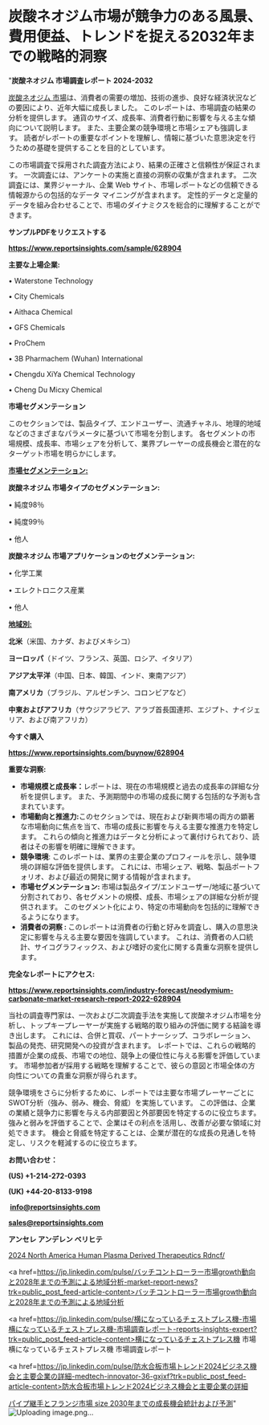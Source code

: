 # 炭酸ネオジム市場が競争力のある風景、費用便益、トレンドを捉える2032年までの戦略的洞察

"<strong>炭酸ネオジム 市場調査レポート 2024-2032</strong>

<a href=https://www.reportsinsights.com/sample/628904>炭酸ネオジム 市場</a>は、消費者の需要の増加、技術の進歩、良好な経済状況などの要因により、近年大幅に成長しました。 このレポートは、市場調査の結果の分析を提供します。 通貨のサイズ、成長率、消費者行動に影響を与える主な傾向について説明します。 また、主要企業の競争環境と市場シェアも強調します。 読者がレポートの重要なポイントを理解し、情報に基づいた意思決定を行うための基礎を提供することを目的としています。

この市場調査で採用された調査方法により、結果の正確さと信頼性が保証されます。 一次調査には、アンケートの実施と直接の洞察の収集が含まれます。 二次調査には、業界ジャーナル、企業 Web サイト、市場レポートなどの信頼できる情報源からの包括的なデータ マイニングが含まれます。 定性的データと定量的データを組み合わせることで、市場のダイナミクスを総合的に理解することができます。

<strong><b>サンプルPDFをリクエストする</b></strong>

<a href=https://www.reportsinsights.com/sample/628904><strong><u>https://www.reportsinsights.com/sample/628904</u></strong></a>

<strong>主要な上場企業:</strong>

• Waterstone Technology

• City Chemicals

• Aithaca Chemical

• GFS Chemicals

• ProChem

• 3B Pharmachem (Wuhan) International

• Chengdu XiYa Chemical Technology

• Cheng Du Micxy Chemical

<strong>市場セグメンテーション</strong>

このセクションでは、製品タイプ、エンドユーザー、流通チャネル、地理的地域などのさまざまなパラメータに基づいて市場を分割します。 各セグメントの市場規模、成長率、市場シェアを分析して、業界プレーヤーの成長機会と潜在的なターゲット市場を明らかにします。

<strong><u>市場セグメンテーション</u></strong><strong><u>:</u></strong>

<strong>炭酸ネオジム 市場タイプのセグメンテーション:</strong>

• 純度98％

• 純度99％

• 他人

<strong>炭酸ネオジム 市場アプリケーションのセグメンテーション:</strong>

• 化学工業

• エレクトロニクス産業

• 他人

<strong><u>地域別</u></strong><strong><u>:</u></strong>

<strong>北米</strong>（米国、カナダ、およびメキシコ）

<strong>ヨーロッパ</strong>（ドイツ、フランス、英国、ロシア、イタリア）

<strong>アジア太平洋</strong>（中国、日本、韓国、インド、東南アジア）

<strong>南アメリカ</strong>（ブラジル、アルゼンチン、コロンビアなど）

<strong>中東およびアフリカ</strong>（サウジアラビア、アラブ首長国連邦、エジプト、ナイジェリア、および南アフリカ）

<strong>今すぐ購入</strong>

<a href=https://www.reportsinsights.com/buynow/628904><strong><u>https://www.reportsinsights.com/buynow/628904</u></strong></a>

<strong>重要な洞察:</strong>
<ul>
  <li><strong>市場規模と成長率：</strong>レポートは、現在の市場規模と過去の成長率の詳細な分析を提供します。 また、予測期間中の市場の成長に関する包括的な予測も含まれています。</li>
  <li><strong>市場動向と推進力:</strong>このセクションでは、現在および新興市場の両方の顕著な市場動向に焦点を当て、市場の成長に影響を与える主要な推進力を特定します。 これらの傾向と推進力はデータと分析によって裏付けられており、読者はその影響を明確に理解できます。</li>
  <li><strong>競争環境</strong>: このレポートは、業界の主要企業のプロフィールを示し、競争環境の詳細な評価を提供します。 これには、市場シェア、戦略、製品ポートフォリオ、および最近の開発に関する情報が含まれます。</li>
  <li><strong>市場セグメンテーション: </strong>市場は製品タイプ/エンドユーザー/地域に基づいて分割されており、各セグメントの規模、成長、市場シェアの詳細な分析が提供されます。 このセグメント化により、特定の市場動向を包括的に理解できるようになります。</li>
  <li><strong>消費者の洞察 : </strong>このレポートは消費者の行動と好みを調査し、購入の意思決定に影響を与える主要な要因を強調しています。 これは、消費者の人口統計、サイコグラフィックス、および嗜好の変化に関する貴重な洞察を提供します。</li>
</ul>
<strong>完全なレポートにアクセス:</strong>

<a href=https://www.reportsinsights.com/industry-forecast/neodymium-carbonate-market-research-report-2022-628904><strong><u><b>https://www.reportsinsights.com/industry-forecast/neodymium-carbonate-market-research-report-2022-628904</b></u></strong></a>

当社の調査専門家は、一次および二次調査手法を実施して炭酸ネオジム市場を分析し、トップキープレーヤーが実施する戦略的取り組みの評価に関する結論を導き出します。 これには、合併と買収、パートナーシップ、コラボレーション、製品の発売、研究開発への投資が含まれます。 レポートでは、これらの戦略的措置が企業の成長、市場での地位、競争上の優位性に与える影響を評価しています。 市場参加者が採用する戦略を理解することで、彼らの意図と市場全体の方向性についての貴重な洞察が得られます。

競争環境をさらに分析するために、レポートでは主要な市場プレーヤーごとにSWOT分析（強み、弱み、機会、脅威）を実施しています。 この評価は、企業の業績と競争力に影響を与える内部要因と外部要因を特定するのに役立ちます。 強みと弱みを評価することで、企業はその利点を活用し、改善が必要な領域に対処できます。 機会と脅威を特定することは、企業が潜在的な成長の見通しを特定し、リスクを軽減するのに役立ちます。

<strong>お問い合わせ：</strong>

<strong>(US) +1-214-272-0393</strong>

<strong>(UK) +44-20-8133-9198</strong>

<strong> </strong><a href=info@reportsinsights.com><strong><u>info@reportsinsights.com</u></strong></a>

<a href=sales@reportsinsights.com><strong><u>sales@reportsinsights.com</u></strong></a>

<strong>アンセレ アンデレン ベリヒテ</strong>

<a href=https://www.linkedin.com/pulse/2024-north-america-human-plasma-derived-therapeutics-rdncf/>2024 North America Human Plasma Derived Therapeutics Rdncf/</a>

<a href=https://jp.linkedin.com/pulse/バッチコントローラー市場growth動向と2028年までの予測による地域分析-market-report-news?trk=public_post_feed-article-content>バッチコントローラー市場growth動向と2028年までの予測による地域分析</a>

<a href=https://jp.linkedin.com/pulse/横になっているチェストプレス機-市場横になっているチェストプレス機-市場調査レポート-reports-insights-expert?trk=public_post_feed-article-content>横になっているチェストプレス機 市場横になっているチェストプレス機 市場調査レポート</a>

<a href=https://jp.linkedin.com/pulse/防水合板市場トレンド2024ビジネス機会と主要企業の詳細-medtech-innovator-36-gxjxf?trk=public_post_feed-article-content>防水合板市場トレンド2024ビジネス機会と主要企業の詳細</a>

<a href=https://www.linkedin.com/pulse/パイプ継手とフランジ市場-size-2030年までの成長機会統計および予測-reportsinsights-pvt-ltd-qjaaf/>パイプ継手とフランジ市場 size 2030年までの成長機会統計および予測</a>"
![Uploading image.png…]()
